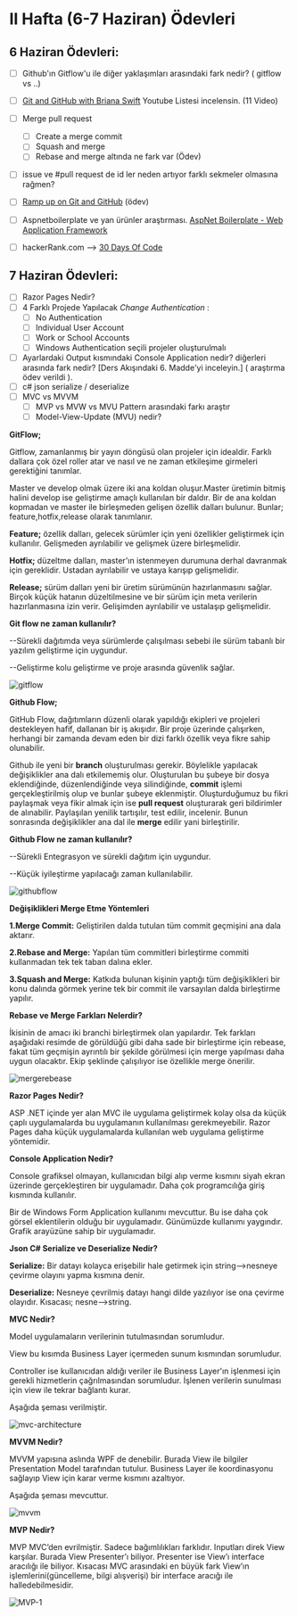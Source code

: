 # II Hafta (6-7 Haziran) Ödevleri 

## 6 Haziran Ödevleri:
- [ ] Github'ın Gitflow'u ile diğer yaklaşımları arasındaki fark nedir? ( gitflow vs ..)
- [ ] [Git and GitHub with Briana Swift](https://www.youtube.com/playlist?list=PLg7s6cbtAD17Gw5u8644bgKhgRLiJXdX4) Youtube Listesi incelensin. (11 Video)
- [ ] Merge pull request
    - [ ] Create a merge commit
    - [ ] Squash and merge 
    - [ ] Rebase and merge altında ne fark var (Ödev)
- [ ] issue ve #pull request de id ler neden artıyor farklı sekmeler olmasına rağmen?
- [ ] [Ramp up on Git and GitHub](https://lab.github.com/githubtraining/paths/ramp-up-on-git-and-github) (ödev)
- [ ] Aspnetboilerplate ve yan ürünler araştırması. [AspNet Boilerplate - Web Application Framework](https://aspnetboilerplate.com/)
- [ ] hackerRank.com --> [30 Days Of Code](https://www.hackerrank.com/domains/tutorials/30-days-of-code)


## 7 Haziran Ödevleri:
- [ ] Razor Pages Nedir?
- [ ] 4 Farklı Projede Yapılacak *Change Authentication* :
  - [ ] No Authentication
  - [ ] Individual User Account
  - [ ] Work or School Accounts
  - [ ] Windows Authentication seçili projeler oluşturulmalı
- [ ] Ayarlardaki Output kısmındaki Console Application nedir? diğerleri arasında fark nedir? [Ders Akışındaki 6. Madde'yi inceleyin.] ( araştırma ödev verildi ).
- [ ] c# json serialize / deserialize
- [ ] MVC vs MVVM
   - [ ] MVP vs MVW vs MVU Pattern arasındaki farkı araştır
   - [ ] Model-View-Update (MVU) nedir?

**GitFlow;**

Gitflow, zamanlanmış bir yayın döngüsü olan projeler için idealdir. Farklı dallara çok özel roller atar ve nasıl ve ne zaman etkileşime girmeleri gerektiğini tanımlar.

Master ve develop olmak üzere iki ana koldan oluşur.Master üretimin bitmiş halini develop ise geliştirme amaçlı kullanılan bir daldır. Bir de ana koldan kopmadan ve master ile birleşmeden gelişen özellik dalları bulunur. Bunlar; feature,hotfix,release olarak tanımlanır.

**Feature;** özellik dalları, gelecek sürümler için yeni özellikler geliştirmek için kullanılır. Gelişmeden ayrılabilir ve gelişmek üzere birleşmelidir.

**Hotfix;** düzeltme dalları, master'ın istenmeyen durumuna derhal davranmak için gereklidir. Ustadan ayrılabilir ve ustaya karışıp gelişmelidir.

**Release;** sürüm dalları yeni bir üretim sürümünün hazırlanmasını sağlar. Birçok küçük hatanın düzeltilmesine ve bir sürüm için meta verilerin hazırlanmasına izin verir. Gelişimden ayrılabilir ve ustalaşıp gelişmelidir.

**Git flow ne zaman kullanılır?**

--Sürekli dağıtımda veya sürümlerde çalışılması sebebi ile sürüm tabanlı bir yazılım geliştirme için uygundur.

--Geliştirme kolu geliştirme ve proje arasında güvenlik sağlar.

![gitflow](https://user-images.githubusercontent.com/66273342/84819643-04410200-b021-11ea-8ffc-27736bbdb723.PNG)



**Github Flow;**

GitHub Flow, dağıtımların düzenli olarak yapıldığı ekipleri ve projeleri destekleyen hafif, dallanan bir iş akışıdır. Bir proje üzerinde çalışırken, herhangi bir zamanda devam eden bir dizi farklı özellik veya fikre sahip olunabilir. 

Github ile yeni bir **branch** oluşturulması gerekir. Böylelikle yapılacak değişiklikler ana dalı etkilememiş olur. Oluşturulan bu şubeye bir dosya eklendiğinde, düzenlendiğinde veya silindiğinde, **commit** işlemi gerçekleştirilmiş olup ve bunlar şubeye eklenmiştir. Oluşturduğumuz bu fikri paylaşmak veya fikir almak için ise **pull request** oluşturarak geri bildirimler de alınabilir. Paylaşılan yenilik tartışılır, test edilir, incelenir. Bunun sonrasında değişiklikler ana dal ile **merge** edilir yani birleştirilir.

**Github Flow ne zaman kullanılır?**

--Sürekli Entegrasyon ve sürekli dağıtım için uygundur.

--Küçük iyileştirme yapılacağı zaman kullanılabilir.

![githubflow](https://user-images.githubusercontent.com/66273342/84819563-e70c3380-b020-11ea-878d-f26312471823.PNG)


**Değişiklikleri Merge Etme Yöntemleri**

**1.Merge Commit:** Geliştirilen dalda tutulan tüm commit geçmişini ana dala aktarır.

**2.Rebase and Merge:** Yapılan tüm commitleri birleştirme commiti kullanmadan tek tek taban dalına ekler.

**3.Squash and Merge:** Katkıda bulunan kişinin yaptığı tüm değişiklikleri bir konu dalında görmek yerine tek bir commit ile varsayılan dalda birleştirme yapılır.

**Rebase ve Merge Farkları Nelerdir?**

İkisinin de amacı iki branchi birleştirmek olan yapılardır. Tek farkları aşağıdaki resimde de görüldüğü gibi daha sade bir birleştirme için rebease, fakat tüm geçmişin ayrıntılı bir şekilde görülmesi için merge yapılması daha uygun olacaktır. Ekip şeklinde çalışılıyor ise özellikle merge önerilir.


![mergerebease](https://user-images.githubusercontent.com/66273342/85228113-299b8a80-b3ea-11ea-9b1c-1b60e9f20954.png)


**Razor Pages Nedir?**

ASP .NET içinde yer alan MVC ile uygulama geliştirmek kolay olsa da küçük çaplı uygulamalarda bu uygulamanın kullanılması gerekmeyebilir. Razor Pages daha küçük uygulamalarda kullanılan web uygulama geliştirme yöntemidir.

**Console Application Nedir?**

Console grafiksel olmayan, kullanıcıdan bilgi alıp verme kısmını siyah ekran üzerinde gerçekleştiren bir uygulamadır. Daha çok programcılığa giriş kısmında kullanılır.

Bir de Windows Form Application kullanımı mevcuttur. Bu ise daha çok görsel eklentilerin olduğu bir uygulamadır. Günümüzde kullanımı yaygındır. Grafik arayüzüne sahip bir uygulamadır.


**Json C# Serialize ve Deserialize Nedir?**

**Serialize:** Bir datayı kolayca erişebilir hale getirmek için string-->nesneye çevirme olayını yapma kısmına denir.

**Deserialize:** Nesneye çevrilmiş datayı hangi dilde yazılıyor ise ona çevirme olayıdır. Kısacası; nesne-->string.

**MVC Nedir?**

Model uygulamaların verilerinin tutulmasından sorumludur.

View bu kısımda Business Layer içermeden sunum kısmından sorumludur.

Controller ise kullanıcıdan aldığı veriler ile Business Layer'ın işlenmesi için gerekli hizmetlerin çağrılmasından sorumludur. İşlenen verilerin sunulması için view ile tekrar bağlantı kurar.

Aşağıda şeması verilmiştir.


![mvc-architecture](https://user-images.githubusercontent.com/66273342/85952082-aa6d0000-b96f-11ea-8b8b-a182cfc0aab4.gif)

**MVVM Nedir?**

MVVM yapısına aslında WPF de denebilir. Burada View ile bilgiler Presentation Model tarafından tutulur. Business Layer ile koordinasyonu sağlayıp View için karar verme kısmını azaltıyor.

Aşağıda şeması mevcuttur.


![mvvm](https://user-images.githubusercontent.com/66273342/85952101-c07ac080-b96f-11ea-805e-7b4f64b3ecdc.png)


**MVP Nedir?**

MVP MVC’den evrilmiştir. Sadece bağımlılıkları farklıdır. Inputları direk View karşılar. Burada View Presenter’ı biliyor. Presenter ise View’ı interface aracılığı ile biliyor. Kısacası MVC arasındaki en büyük fark View’ın işlemlerini(güncelleme, bilgi alışverişi) bir interface aracığı ile halledebilmesidir.


![MVP-1](https://user-images.githubusercontent.com/66273342/85952128-e43e0680-b96f-11ea-9784-e2a654fb8bd3.png)




